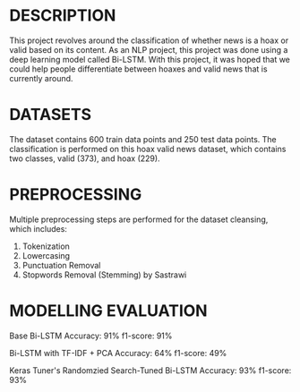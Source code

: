 DESCRIPTION
=================================================================================================================================
This project revolves around the classification of whether news is a hoax or valid based on its content.
As an NLP project, this project was done using a deep learning model called Bi-LSTM.
With this project, it was hoped that we could help people differentiate between hoaxes and valid news that is currently around.


DATASETS
=================================================================================================================================
The dataset contains 600 train data points and 250 test data points.
The classification is performed on this hoax valid news dataset, which contains two classes, valid (373), and hoax (229).


PREPROCESSING
=================================================================================================================================
Multiple preprocessing steps are performed for the dataset cleansing, which includes:
1) Tokenization
2) Lowercasing
3) Punctuation Removal
4) Stopwords Removal (Stemming) by Sastrawi


MODELLING EVALUATION
=================================================================================================================================
Base Bi-LSTM
Accuracy: 91%
f1-score: 91%

Bi-LSTM with TF-IDF + PCA
Accuracy: 64%
f1-score: 49%

Keras Tuner's Randomzied Search-Tuned Bi-LSTM
Accuracy: 93%
f1-score: 93%
